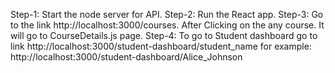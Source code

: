 Step-1: Start the node server for API.
Step-2: Run the React app.
Step-3: Go to the link http://localhost:3000/courses. After Clicking on the any course. It will go to CourseDetails.js page.
Step-4: To go to Student dashboard go to link http://localhost:3000/student-dashboard/student_name for example: http://localhost:3000/student-dashboard/Alice_Johnson
